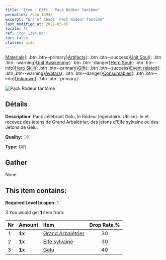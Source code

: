 ```yaml
---
title: "Item - Gift - Pack Rôdeur fantôme"
permalink: /con_1394/
excerpt: "Era of Chaos  Pack Rôdeur fantôme"
last_modified_at: 2021-05-05
locale: fr
ref: "con_1394.md"
toc: false
classes: wide
---
```

 [Materials](/ItemsFR/){: .btn .btn--primary}[Artifacts](/ItemsFR/Artifacts/){: .btn .btn--success}[Unit Soul](/ItemsFR/UnitSoul/){: .btn .btn--warning}[Unit Awakening](/ItemsFR/UnitAwakening/){: .btn .btn--danger}[Hero Soul](/ItemsFR/HeroSoul/){: .btn .btn--info}[Hero Skill](/ItemsFR/HeroSkill/){: .btn .btn--primary}[Gift](/ItemsFR/Gift/){: .btn .btn--success}[Event related](/ItemsFR/Events/){: .btn .btn--warning}[Avatars](/ItemsFR/Avatars/){: .btn .btn--danger}[Consumables](/ItemsFR/Consumables/){: .btn .btn--info}[Unknown](/ItemsFR/Unknown/){: .btn .btn--primary}

 ![Pack Rôdeur fantôme](/images/t/i_907008.png)

## Détails
 **Description:** Pack célébrant Gelu, le Rôdeur légendaire. Utilisez-le et recevez des jetons de Grand Arbalétrier, des jetons d'Elfe sylvaine ou des Jetons de Gelu.

 **Quality:** <span style="color: #DA70D6">OK</span>

 **Type:** Gift

## Gather

  None

## This item contains:

 **Required Level to open:** 1

 3 You would get **1** item  from:

  | Nr | Amount |     Item    | Drop Rate,% |
  |:---|:-------|:------------|:---------:|
  | 1 |  **1x** | [Grand Arbalétrier](/ItemsFR/unt_191/) | 30 | 
  | 2 |  **1x** | [Elfe sylvaine](/ItemsFR/unt_201/) | 30 | 
  | 3 |  **1x** | [Gelu](/ItemsFR/her_366/) | 40 | 

